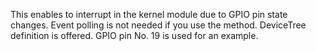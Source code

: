 This enables to interrupt in the kernel module due to GPIO pin state changes.
Event polling is not needed if you use the method.
DeviceTree definition is offered.
GPIO pin No. 19 is used for an example.
